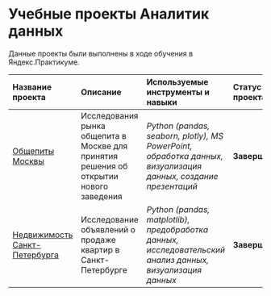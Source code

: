 # Учебные проекты Аналитик данных

Данные проекты были выполнены в ходе обучения в Яндекс.Практикуме.

| Название проекта | Описание | Используемые инструменты и навыки | Статус проекта | 
| :---------------------- | :---------------------- | :---------------------- | :---------------------- |
| [Общепиты Москвы](msk_obshepit) | Исследования рынка общепита в Москве для принятия решения об открытии нового заведения | *Python (pandas, seaborn, plotly), MS PowerPoint, обработка данных, визуализация данных, создание презентаций* | **Завершен**|
| [Недвижимость Санкт-Петербурга](spb_estate) | Исследование объявлений о продаже квартир в Санкт-Петербурге | *Python (pandas, matplotlib), предобработка данных, исследовательский анализ данных, визуализация данных* | **Завершен**|
